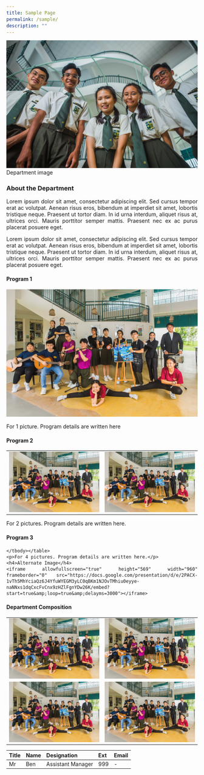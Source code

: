 ```yaml
---
title: Sample Page
permalink: /sample/
description: ""
---
```

![](/images/WIP/140.jpg) Department image
<h3>About the Department</h3>
<div align="justify">
<p>Lorem ipsum dolor sit amet, consectetur adipiscing elit. Sed cursus tempor erat ac volutpat. Aenean risus eros, bibendum at imperdiet sit amet, lobortis tristique neque. Praesent ut tortor diam. In id urna interdum, aliquet risus at, ultrices orci. Mauris porttitor semper mattis. Praesent nec ex ac purus placerat posuere eget.
</p>
<p>Lorem ipsum dolor sit amet, consectetur adipiscing elit. Sed cursus tempor erat ac volutpat. Aenean risus eros, bibendum at imperdiet sit amet, lobortis tristique neque. Praesent ut tortor diam. In id urna interdum, aliquet risus at, ultrices orci. Mauris porttitor semper mattis. Praesent nec ex ac purus placerat posuere eget.
</p>
<h4>Program 1</h4>
<img src="/images/WIP/021.jpg">
<p>For 1 picture. Program details are written here</p>
	<h4>Program 2</h4>
	<table><tbody><tr>
		<td><img src="/images/WIP/021.jpg"></td><td><img src="/images/WIP/021.jpg"></td>
		</tr>
	</tbody></table>
	<p>For 2 pictures. Program details are written here.</p>
	<h4>Program 3</h4>
	<table><tbody><tr>
		<td><img src="/images/WIP/021.jpg"></td><td><img src="/images/WIP/021.jpg"></td>
		</tr><tr>
			<td><img src="/images/WIP/021.jpg"></td><td><img src="/images/WIP/021.jpg"></td>
		</tr>
		
	</tbody></table>
	<p>For 4 pictures. Program details are written here.</p>
	<h4>Alternate Image</h4>
	<iframe allowfullscreen="true" height="569" width="960" frameborder="0" src="https://docs.google.com/presentation/d/e/2PACX-1vTh5MhYciaQz6J4YfuWYEGM3yLC0qBKm1NJOvTMhiu0eyye-naNNxs1dqCxcFvCnx9zHZlFgnYDw26K/embed?start=true&amp;loop=true&amp;delayms=3000"></iframe>
</div>

#### Department Composition

| Title| Name|Designation| Ext|Email|
| -------- | -------- | -------- |-|-|
| Mr     | Ben     | Assistant Manager |999|-